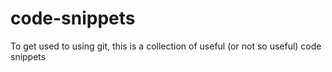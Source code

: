 # code-snippets
To get used to using git, this is a collection of useful (or not so useful) code snippets
